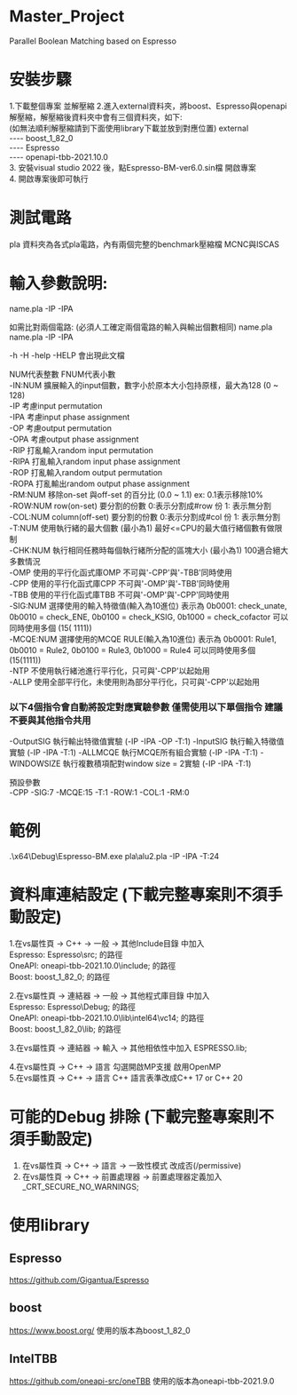 # Master_Project
Parallel Boolean Matching based on Espresso  
  
# 安裝步驟
1.下載整個專案 並解壓縮 
2.進入external資料夾，將boost、Espresso與openapi解壓縮，解壓縮後資料夾中會有三個資料夾，如下:  
  (如無法順利解壓縮請到下面使用library下載並放到對應位置)
  external  
    ---- boost_1_82_0  
    ---- Espresso  
    ---- openapi-tbb-2021.10.0  
3. 安裝visual studio 2022 後，點Espresso-BM-ver6.0.sin檔 開啟專案  
4. 開啟專案後即可執行  
  
  
# 測試電路
 pla 資料夾為各式pla電路，內有兩個完整的benchmark壓縮檔 MCNC與ISCAS 

  
# 輸入參數說明:
name.pla -IP -IPA

如需比對兩個電路: (必須人工確定兩個電路的輸入與輸出個數相同)
name.pla name.pla -IP -IPA

-h -H -help -HELP 會出現此文檔

NUM代表整數 FNUM代表小數  
-IN:NUM   擴展輸入的input個數，數字小於原本大小包持原樣，最大為128 (0 ~ 128)   
-IP     考慮input permutation  
-IPA    考慮input phase assignment  
-OP     考慮output permutation  
-OPA    考慮output phase assignment  
-RIP    打亂輸入random input permutation  
-RIPA   打亂輸入random input phase assignment  
-ROP    打亂輸入random output permutation  
-ROPA   打亂輸出random output phase assignment  
-RM:NUM   移除on-set 與off-set 的百分比 (0.0 ~ 1.1) ex: 0.1表示移除10%  
-ROW:NUM  row(on-set) 要分割的份數 0:表示分割成#row 份 1: 表示無分割  
-COL:NUM  column(off-set) 要分割的份數 0:表示分割成#col 份 1: 表示無分割  
-T:NUM    使用執行緒的最大個數 (最小為1) 最好<=CPU的最大值行緒個數有做限制  
-CHK:NUM    執行相同任務時每個執行緒所分配的區塊大小 (最小為1) 100適合絕大多數情況  
-OMP    使用的平行化函式庫OMP 不可與'-CPP'與'-TBB'同時使用  
-CPP      使用的平行化函式庫CPP 不可與'-OMP'與'-TBB'同時使用  
-TBB      使用的平行化函式庫TBB 不可與'-OMP'與'-CPP'同時使用  
-SIG:NUM  選擇使用的輸入特徵值(輸入為10進位) 表示為 0b0001: check_unate, 0b0010 = check_ENE, 0b0100 = check_KSIG, 0b1000 = check_cofactor 可以同時使用多個 (15(  1111))  
-MCQE:NUM 選擇使用的MCQE RULE(輸入為10進位) 表示為 0b0001: Rule1, 0b0010 = Rule2, 0b0100 = Rule3, 0b1000 = Rule4 可以同時使用多個 (15(1111))  
-NTP    不使用執行緒池進行平行化，只可與'-CPP'以起始用    
-ALLP   使用全部平行化，未使用則為部分平行化，只可與'-CPP'以起始用  

### 以下4個指令會自動將設定對應實驗參數 僅需使用以下單個指令 建議不要與其他指令共用       
-OutputSIG  執行輸出特徵值實驗  (-IP -IPA -OP -T:1)
-InputSIG 執行輸入特徵值實驗  (-IP -IPA -T:1)
-ALLMCQE  執行MCQE所有組合實驗  (-IP -IPA -T:1)
-WINDOWSIZE 執行複數積項配對window size = 2實驗  (-IP -IPA -T:1)
  
預設參數  
-CPP -SIG:7 -MCQE:15 -T:1 -ROW:1 -COL:1 -RM:0  
  
# 範例  
.\x64\Debug\Espresso-BM.exe pla\alu2.pla  -IP -IPA -T:24   

# 資料庫連結設定 (下載完整專案則不須手動設定)
1.在vs屬性頁 -> C++ -> 一般 -> 其他Include目錄 中加入  
Espresso: Espresso\src; 的路徑  
OneAPI: oneapi-tbb-2021.10.0\include; 的路徑  
Boost: boost_1_82_0; 的路徑
  
2.在vs屬性頁 -> 連結器 -> 一般 -> 其他程式庫目錄 中加入  
Espresso: Espresso\Debug; 的路徑  
OneAPI: oneapi-tbb-2021.10.0\lib\intel64\vc14; 的路徑  
Boost: boost_1_82_0\lib; 的路徑
  
3.在vs屬性頁 -> 連結器 -> 輸入 -> 其他相依性中加入 ESPRESSO.lib;  
  
4.在vs屬性頁 -> C++ -> 語言 勾選開啟MP支援 啟用OpenMP  
5.在vs屬性頁 -> C++ -> 語言 C++ 語言表準改成C++ 17 or C++ 20                       
  
# 可能的Debug 排除  (下載完整專案則不須手動設定) 
1. 在vs屬性頁 -> C++ -> 語言 -> 一致性模式 改成否(/permissive)  
2. 在vs屬性頁 -> C++ -> 前置處理器 -> 前置處理器定義加入 _CRT_SECURE_NO_WARNINGS;  

# 使用library
## Espresso
https://github.com/Gigantua/Espresso
## boost
 https://www.boost.org/ 使用的版本為boost_1_82_0
## IntelTBB
https://github.com/oneapi-src/oneTBB 使用的版本為oneapi-tbb-2021.9.0
